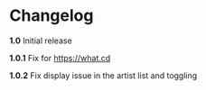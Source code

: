 # Changelog
**1.0**
Initial release

**1.0.1**
Fix for https://what.cd

**1.0.2**
Fix display issue in the artist list and toggling
